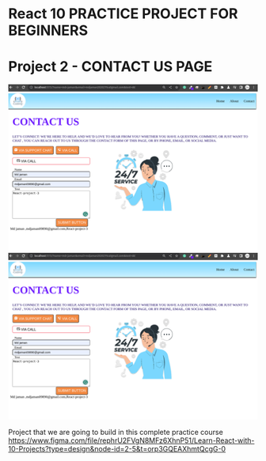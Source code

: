 
# React 10 PRACTICE PROJECT FOR BEGINNERS
# Project 2 - CONTACT US PAGE

![React Course](https://github.com/md-jaman-web-developer/React-project-3/blob/main/Screenshot%20from%202023-12-01%2019-41-07.png)
<img width="1387" alt="image" src="https://github.com/md-jaman-web-developer/React-project-3/blob/main/Screenshot%20from%202023-12-01%2019-41-07.png">


Project that we are going to build in this complete practice course
https://www.figma.com/file/rephrU2FVgN8MFz6XhnP51/Learn-React-with-10-Projects?type=design&node-id=2-5&t=orp3GQEAXhmtQcgG-0
